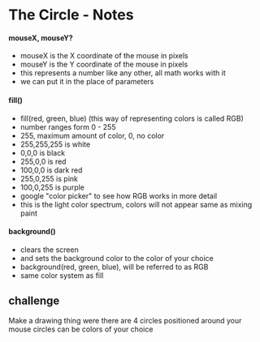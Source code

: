 # The Circle - Notes

#### mouseX, mouseY?

* mouseX is the X coordinate of the mouse in pixels
* mouseY is the Y coordinate of the mouse in pixels
* this represents a number like any other, all math works with it
* we can put it in the place of parameters

#### fill()

* fill(red, green, blue) (this way of representing colors is called RGB)
* number ranges form 0 - 255
* 255, maximum amount of color, 0, no color
* 255,255,255 is white
* 0,0,0 is black
* 255,0,0 is red
* 100,0,0 is dark red
* 255,0,255 is pink
* 100,0,255 is purple
* google "color picker" to see how RGB works in more detail
* this is the light color spectrum, colors will not appear same as mixing paint

#### background()

* clears the screen
* and sets the background color to the color of your choice
* background(red, green, blue), will be referred to as RGB
* same color system as fill

## challenge

Make a drawing thing were there are 4 circles positioned around your mouse
circles can be colors of your choice